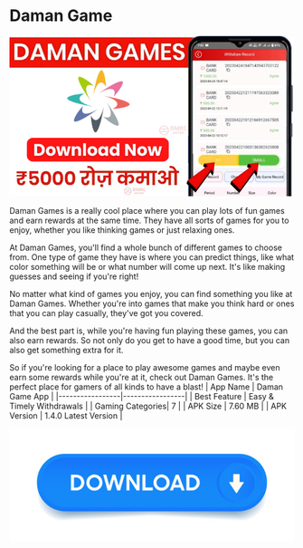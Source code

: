 # Daman Game
![Screenshot1](image/Damanimage.png)  

Daman Games is a really cool place where you can play lots of fun games and earn rewards at the same time. They have all sorts of games for you to enjoy, whether you like thinking games or just relaxing ones.

At Daman Games, you'll find a whole bunch of different games to choose from. One type of game they have is where you can predict things, like what color something will be or what number will come up next. It's like making guesses and seeing if you're right!

No matter what kind of games you enjoy, you can find something you like at Daman Games. Whether you're into games that make you think hard or ones that you can play casually, they've got you covered.

And the best part is, while you're having fun playing these games, you can also earn rewards. So not only do you get to have a good time, but you can also get something extra for it.

So if you're looking for a place to play awesome games and maybe even earn some rewards while you're at it, check out Daman Games. It's the perfect place for gamers of all kinds to have a blast!
| App Name	 | Daman Game App |
|-----------------|-----------------|
| Best Feature    | Easy & Timely Withdrawals    |
| Gaming Categories| 7   |
| APK Size   | 7.60 MB   |
| APK Version	  | 1.4.0 Latest Version    |

[![download](image/download.jpg)](damangamesapp.org/)
